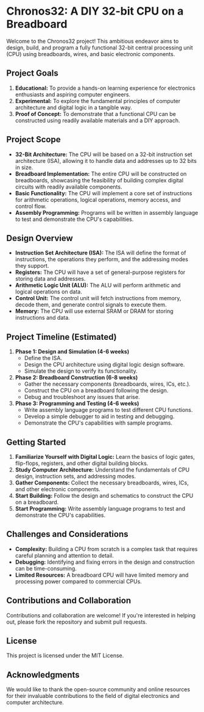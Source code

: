 # Chronos32: A DIY 32-bit CPU on a Breadboard

Welcome to the Chronos32 project! This ambitious endeavor aims to design, build, and program a fully functional 32-bit central processing unit (CPU) using breadboards, wires, and basic electronic components.

## Project Goals

1. **Educational:** To provide a hands-on learning experience for electronics enthusiasts and aspiring computer engineers.
2. **Experimental:** To explore the fundamental principles of computer architecture and digital logic in a tangible way.
3. **Proof of Concept:** To demonstrate that a functional CPU can be constructed using readily available materials and a DIY approach.

## Project Scope

* **32-Bit Architecture:**  The CPU will be based on a 32-bit instruction set architecture (ISA), allowing it to handle data and addresses up to 32 bits in size.
* **Breadboard Implementation:** The entire CPU will be constructed on breadboards, showcasing the feasibility of building complex digital circuits with readily available components.
* **Basic Functionality:** The CPU will implement a core set of instructions for arithmetic operations, logical operations, memory access, and control flow.
* **Assembly Programming:** Programs will be written in assembly language to test and demonstrate the CPU's capabilities.

## Design Overview

* **Instruction Set Architecture (ISA):** The ISA will define the format of instructions, the operations they perform, and the addressing modes they support.
* **Registers:** The CPU will have a set of general-purpose registers for storing data and addresses.
* **Arithmetic Logic Unit (ALU):** The ALU will perform arithmetic and logical operations on data.
* **Control Unit:** The control unit will fetch instructions from memory, decode them, and generate control signals to execute them.
* **Memory:** The CPU will use external SRAM or DRAM for storing instructions and data.

## Project Timeline (Estimated)

1. **Phase 1: Design and Simulation (4-6 weeks)**
    * Define the ISA.
    * Design the CPU architecture using digital logic design software.
    * Simulate the design to verify its functionality.
2. **Phase 2: Breadboard Construction (6-8 weeks)**
    * Gather the necessary components (breadboards, wires, ICs, etc.).
    * Construct the CPU on a breadboard following the design.
    * Debug and troubleshoot any issues that arise.
3. **Phase 3: Programming and Testing (4-6 weeks)**
    * Write assembly language programs to test different CPU functions.
    * Develop a simple debugger to aid in testing and debugging.
    * Demonstrate the CPU's capabilities with sample programs.

## Getting Started

1. **Familiarize Yourself with Digital Logic:** Learn the basics of logic gates, flip-flops, registers, and other digital building blocks.
2. **Study Computer Architecture:** Understand the fundamentals of CPU design, instruction sets, and addressing modes.
3. **Gather Components:** Collect the necessary breadboards, wires, ICs, and other electronic components.
4. **Start Building:** Follow the design and schematics to construct the CPU on a breadboard.
5. **Start Programming:**  Write assembly language programs to test and demonstrate the CPU's capabilities.

## Challenges and Considerations

* **Complexity:** Building a CPU from scratch is a complex task that requires careful planning and attention to detail.
* **Debugging:**  Identifying and fixing errors in the design and construction can be time-consuming.
* **Limited Resources:** A breadboard CPU will have limited memory and processing power compared to commercial CPUs.

## Contributions and Collaboration

Contributions and collaboration are welcome! If you're interested in helping out, please fork the repository and submit pull requests.

## License

This project is licensed under the MIT License.

## Acknowledgments

We would like to thank the open-source community and online resources for their invaluable contributions to the field of digital electronics and computer architecture.
